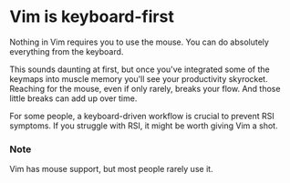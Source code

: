 # Vim is keyboard-first

Nothing in Vim requires you to use the mouse. You can do absolutely everything from the keyboard.

This sounds daunting at first, but once you've integrated some of the keymaps into muscle memory you'll see your productivity skyrocket. Reaching for the mouse, even if only rarely, breaks your flow. And those little breaks can add up over time.

For some people, a keyboard-driven workflow is crucial to prevent RSI symptoms. If you struggle with RSI, it might be worth giving Vim a shot.

### Note

Vim has mouse support, but most people rarely use it.

